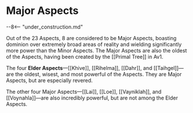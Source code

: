 # Major Aspects

--8<-- "under_construction.md"

Out of the 23 Aspects, 8 are considered to be Major Aspects, boasting dominion over extremely broad areas of reality and wielding significantly more power than the Minor Aspects. The Major Aspects are also the oldest of the Aspects, having been created by the [[Primal Tree]] in Av1.

The four **Elder Aspects**—[[Khive]], [[Rihelma]], [[Dahr]], and [[Taihgel]]—are the oldest, wisest, and most powerful of the Aspects. They are Major Aspects, but are especially revered.

The other four Major Aspects—[[Lai]], [[Loe]], [[Vayniklah]], and [[Voynahla]]—are also incredibly powerful, but are not among the Elder Aspects.